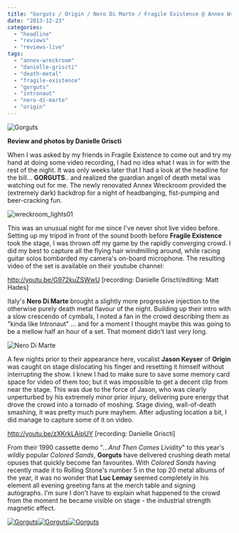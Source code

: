 ```yaml
---
title: "Gorguts / Origin / Nero Di Marte / Fragile Existence @ Annex Wreckroom, Toronto ON, December 17, 2013"
date: "2013-12-23"
categories: 
  - "headline"
  - "reviews"
  - "reviews-live"
tags: 
  - "annex-wreckroom"
  - "danielle-griscti"
  - "death-metal"
  - "fragile-existence"
  - "gorguts"
  - "intronaut"
  - "nero-di-marte"
  - "origin"
---
```


![Gorguts](http://www.hellbound.ca/wp-content/uploads/2013/12/gorguts01-590x309.jpg)

**Review and photos by Danielle Griscti**

When I was asked by my friends in Fragile Existence to come out and try my hand at doing some video recording, I had no idea what I was in for with the rest of the night. It was only weeks later that I had a look at the headline for the bill... **GORGUTS**.. and realized the guardian angel of death metal was watching out for me. The newly renovated Annex Wreckroom provided the (extremely dark) backdrop for a night of headbanging, fist-pumping and beer-cracking fun.

![wreckroom_lights01](http://www.hellbound.ca/wp-content/uploads/2013/12/wreckroom_lights01-590x393.jpg)

This was an unusual night for me since I've never shot live video before. Setting up my tripod in front of the sound booth before **Fragile Existence** took the stage, I was thrown off my game by the rapidly converging crowd. I did my best to capture all the flying hair windmilling around, while racing guitar solos bombarded my camera's on-board microphone. The resulting video of the set is available on their youtube channel:

http://youtu.be/G972kuZSWwU \[recording: Danielle Griscti/editing: Matt Hades\]

Italy's **Nero Di Marte** brought a slightly more progressive injection to the otherwise purely death metal flavour of the night. Building up their intro with a slow crescendo of cymbals, I noted a fan in the crowd describing them as "kinda like Intronaut" ... and for a moment I thought maybe this was going to be a mellow half an hour of a set. That moment didn't last very long.

![Nero Di Marte](http://www.hellbound.ca/wp-content/uploads/2013/12/nerodimarte04-590x393.jpg)

A few nights prior to their appearance here, vocalist **Jason Keyser** of **Origin** was caught on stage dislocating his finger and resetting it himself without interrupting the show. I knew I had to make sure to save some memory card space for video of them too; but it was impossible to get a decent clip from near the stage. This was due to the force of Jason, who was clearly unperturbed by his extremely minor prior injury, delivering pure energy that drove the crowd into a tornado of moshing. Stage diving, wall-of-death smashing, it was pretty much pure mayhem. After adjusting location a bit, I did manage to capture some of it on video.

http://youtu.be/zXKrkLAipUY \[recording: Danielle Griscti\]

From their 1990 cassette demo "_...And Then Comes Lividity_" to this year's wildly popular _Colored Sands_, **Gorguts** have delivered crushing death metal opuses that quickly become fan favourites. With _Colored Sands_ having recently made it to Rolling Stone's number 5 in the top 20 metal albums of the year, it was no wonder that **Luc Lemay** seemed completely in his element all evening greeting fans at the merch table and signing autographs. I'm sure I don't have to explain what happened to the crowd from the moment he became visible on stage - the industrial strength magnetic effect.

[![Gorguts](http://www.hellbound.ca/wp-content/uploads/2013/12/gorguts02-182x182.jpg)](http://www.hellbound.ca/wp-content/uploads/2013/12/gorguts02.jpg)[![Gorguts](http://www.hellbound.ca/wp-content/uploads/2013/12/gorguts05-182x182.jpg)](http://www.hellbound.ca/wp-content/uploads/2013/12/gorguts05.jpg)[![Gorguts](http://www.hellbound.ca/wp-content/uploads/2013/12/gorguts04-182x182.jpg)](http://www.hellbound.ca/wp-content/uploads/2013/12/gorguts04.jpg)
